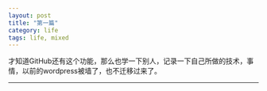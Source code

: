 ```yaml
---
layout: post
title: "第一篇"
category: life
tags: life, mixed
---
```


才知道GitHub还有这个功能，那么也学一下别人，记录一下自己所做的技术，事情，以前的wordpress被墙了，也不迁移过来了。

---
